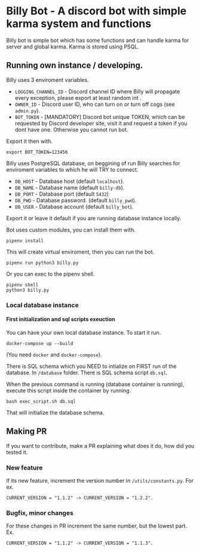 # Billy Bot - A discord bot with simple karma system and functions
Billy bot is simple bot which has some functions and can handle karma for server and global karma. Karma is stored using PSQL.

## Running own instance / developing.
Billy uses 3 enviroment variables.
- ```LOGGING_CHANNEL_ID``` - Discord channel ID where Billy will propagate every exception, please export at least random int .
- ```OWNER_ID``` - Discord user ID, who can turn on or turn off cogs (see ```admin.py```).
- ```BOT_TOKEN``` - [MANDATORY] Discord bot unique TOKEN, which can be requested by Discord developer site, visit it and request a token if you dont have one. Otherwise you cannot run bot.

Export it then with.
```
export BOT_TOKEN=123456
```

Billy uses PostgreSQL database, on beggining of run Billy searches for enviroment variables to which he will TRY to connect.

- ```DB_HOST``` - Database host (default ```localhost```).
- ```DB_NAME``` - Database name (default ```billy-db```).
- ```DB_PORT``` - Database port (default ```5432```)
- ```DB_PWD``` - Database password. (default ```billy_pwd```).
- ```DB_USER``` - Database account (default ```billy_bot```).

Export it or leave it default if you are running database instance locally.

Bot uses custom modules, you can install them with.
```
pipenv install
```
This will create virtual enviroment, then you can run the bot.
```
pipenv run python3 billy.py
```
Or you can exec to the pipenv shell.
```
pipenv shell
python3 billy.py
```

### Local database instance
#### First initialization and sql scripts exeuction
You can have your own local database instance. To start it run.
```
docker-compose up --build
```
(You need ```docker``` and ```docker-compose```).

There is SQL schema which you NEED to intialize on FIRST run of the database. In ```/database``` folder. There is SQL schema script ```db.sql```. 

When the previous command is running (database container is running), execute this script inside the container by running.
```
bash exec_script.sh db.sql
```
That will initialize the database schema.

## Making PR
If you want to contribute, make a PR explaining what does it do, how did you tested it.

### New feature
If its new feature, increment the version number in ```/utils/constants.py```. For ex.
```
CURRENT_VERSION = "1.1.2" -> CURRENT_VERSION = "1.2.2".
```

### Bugfix, minor changes
For these changes in PR increment the same number, but the lowest part. Ex.
```
CURRENT_VERSION = "1.1.2" -> CURRENT_VERSION = "1.1.3".
```
